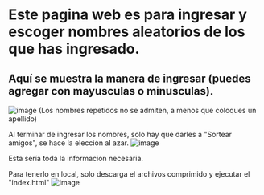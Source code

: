 # Este pagina web es para ingresar y escoger nombres aleatorios de los que has ingresado.

## Aquí se muestra la manera de ingresar (puedes agregar con mayusculas o minusculas).
![image](https://github.com/user-attachments/assets/9e18ddbc-187b-45a0-80c3-9dc0eaf3c46d)
(Los nombres repetidos no se admiten, a menos que coloques un apellido)

Al terminar de ingresar los nombres, solo hay que darles a "Sortear amigos", se hace la elección al azar.
![image](https://github.com/user-attachments/assets/df6b1812-a64c-4320-9b7d-41ce373d345b)

Esta sería toda la informacion necesaria.

Para tenerlo en local, solo descarga el archivos comprimido y ejecutar el "index.html"
![image](https://github.com/user-attachments/assets/64433ef1-0b4a-473b-b9e8-5022008d72b5)
